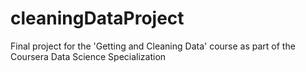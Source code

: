 # cleaningDataProject
Final project for the 'Getting and Cleaning Data' course as part of the Coursera Data Science Specialization

